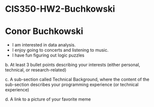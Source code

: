 # CIS350-HW2-Buchkowski

# Conor Buchkowski

* I am interested in data analysis.
* I enjoy going to concerts and listening to music.
* I have fun figuring out logic puzzles

b.	At least 3 bullet points describing your interests (either personal, technical, or research-related)

c.	A sub-section called Technical Background, where the content of the sub-section describes your programming experience (or technical experience)

d.	A link to a picture of your favorite meme
